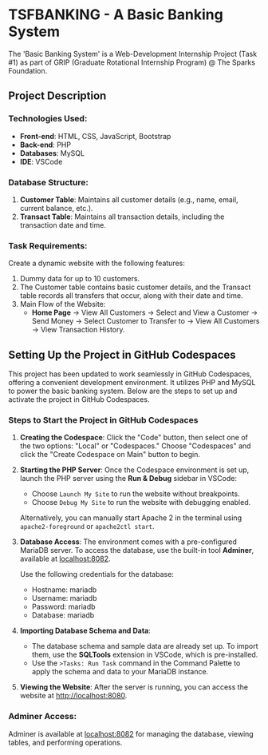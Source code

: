 # TSFBANKING - A Basic Banking System

The 'Basic Banking System' is a Web-Development Internship Project (Task #1) as part of GRIP (Graduate Rotational Internship Program) @ The Sparks Foundation.

## Project Description

### Technologies Used:
- **Front-end**: HTML, CSS, JavaScript, Bootstrap
- **Back-end**: PHP
- **Databases**: MySQL
- **IDE**: VSCode

### Database Structure:
1. **Customer Table**: Maintains all customer details (e.g., name, email, current balance, etc.).
2. **Transact Table**: Maintains all transaction details, including the transaction date and time.

### Task Requirements:
Create a dynamic website with the following features:
1. Dummy data for up to 10 customers.
2. The Customer table contains basic customer details, and the Transact table records all transfers that occur, along with their date and time.
3. Main Flow of the Website: 
   - **Home Page** → View All Customers → Select and View a Customer → Send Money → Select Customer to Transfer to → View All Customers → View Transaction History.

## Setting Up the Project in GitHub Codespaces

This project has been updated to work seamlessly in GitHub Codespaces, offering a convenient development environment. It utilizes PHP and MySQL to power the basic banking system. Below are the steps to set up and activate the project in GitHub Codespaces.

### Steps to Start the Project in GitHub Codespaces

1. **Creating the Codespace**:
    Click the "Code" button, then select one of the two options: "Local" or "Codespaces." Choose "Codespaces" and click the "Create Codespace on Main" button to begin.

3. **Starting the PHP Server**:
   Once the Codespace environment is set up, launch the PHP server using the **Run & Debug** sidebar in VSCode:
   - Choose `Launch My Site` to run the website without breakpoints.
   - Choose `Debug My Site` to run the website with debugging enabled.

   Alternatively, you can manually start Apache 2 in the terminal using `apache2-foreground` or `apache2ctl start`.

4. **Database Access**:
   The environment comes with a pre-configured MariaDB server. To access the database, use the built-in tool **Adminer**, available at [localhost:8082](http://localhost:8082).

   Use the following credentials for the database:
   - Hostname: mariadb
   - Username: mariadb
   - Password: mariadb
   - Database: mariadb

5. **Importing Database Schema and Data**:
   - The database schema and sample data are already set up. To import them, use the **SQLTools** extension in VSCode, which is pre-installed.
   - Use the `>Tasks: Run Task` command in the Command Palette to apply the schema and data to your MariaDB instance.

6. **Viewing the Website**:
   After the server is running, you can access the website at [http://localhost:8080](http://localhost:8080).

### Adminer Access:
Adminer is available at [localhost:8082](http://localhost:8082) for managing the database, viewing tables, and performing operations.